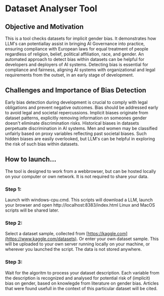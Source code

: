 # Dataset Analyser Tool

## Objective and Motivation
This is a tool checks datasets for implicit gender bias. It demonstrates how LLM's can potentiallay assist in bringing AI Governance into practice, ensuring compliance with European laws for equal treatment of people regardless of religion, belief, political affiliation, race, and gender. An automated approach to detect bias within datasets can be helpful for developers and deployers of AI systems. Detecting bias is essential for compliance and fairness, aligning AI systems with organizational and legal requirements from the outset, in an early stage of development.

## Challenges and Importance of Bias Detection
Early bias detection during development is crucial to comply with legal obligations and prevent negative outcomes. Bias should be addressed early to avoid legal and societal repercussions. Implicit biases originate from dataset patterns, explicitly removing information on someones gender doesn't eliminate discrimination risks. Historical biases in datasets perpetuate discrimination in AI systems. Men and women may be classified unfairly based on proxy variables reflecting past societal biases. Such hidden biases are easily overlooked, but LLM's can be helpful in exploring the risk of such bias within datasets.

## How to launch...
The tool is designed to work from a webbrowser, but can be hosted locally on your computer or own network. It is not required to share your data.

### Step 1:
Launch with windows-cpu.cmd. This scripts will download a LLM, launch your browser and open http://localhost:8383/index.html
Linux and MacOS scripts will be shared later.

### Step 2:
Select a dataset sample, collected from [https://kaggle.com](https://www.kaggle.com/datasets). Or enter your own dataset sample. This will be uploaded to your own server running locally on your machine, or wherever you launched the script. The data is not stored anywhere.

### Step 3:

Wait for the algoritm to process your dataset description. Each variable from the description is recognized and analysed for potential risk of (implicit) bias on gender, based on knowlegde from literature on gender bias. Articles that were found usefull in the context of this particular dataset will be cited.

